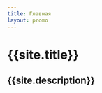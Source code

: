 ```yaml
---
title: Главная
layout: promo
---
```


<div class="promo">
  <h1>{{site.title}}</h1>
  <h2>{{site.description}}</h2>
</div>
